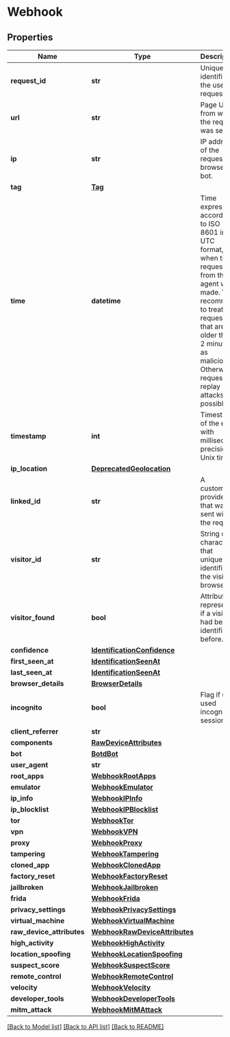 # Webhook

## Properties
Name | Type | Description | Notes
------------ | ------------- | ------------- | -------------
**request_id** | **str** | Unique identifier of the user's request. | 
**url** | **str** | Page URL from which the request was sent. | 
**ip** | **str** | IP address of the requesting browser or bot. | 
**tag** | [**Tag**](Tag.md) |  | [optional] 
**time** | **datetime** | Time expressed according to ISO 8601 in UTC format, when the request from the JS agent was made. We recommend to treat requests that are older than 2 minutes as malicious. Otherwise, request replay attacks are possible. | 
**timestamp** | **int** | Timestamp of the event with millisecond precision in Unix time. | 
**ip_location** | [**DeprecatedGeolocation**](DeprecatedGeolocation.md) |  | [optional] 
**linked_id** | **str** | A customer-provided id that was sent with the request. | [optional] 
**visitor_id** | **str** | String of 20 characters that uniquely identifies the visitor's browser. | [optional] 
**visitor_found** | **bool** | Attribute represents if a visitor had been identified before. | [optional] 
**confidence** | [**IdentificationConfidence**](IdentificationConfidence.md) |  | [optional] 
**first_seen_at** | [**IdentificationSeenAt**](IdentificationSeenAt.md) |  | [optional] 
**last_seen_at** | [**IdentificationSeenAt**](IdentificationSeenAt.md) |  | [optional] 
**browser_details** | [**BrowserDetails**](BrowserDetails.md) |  | [optional] 
**incognito** | **bool** | Flag if user used incognito session. | [optional] 
**client_referrer** | **str** |  | [optional] 
**components** | [**RawDeviceAttributes**](RawDeviceAttributes.md) |  | [optional] 
**bot** | [**BotdBot**](BotdBot.md) |  | [optional] 
**user_agent** | **str** |  | [optional] 
**root_apps** | [**WebhookRootApps**](WebhookRootApps.md) |  | [optional] 
**emulator** | [**WebhookEmulator**](WebhookEmulator.md) |  | [optional] 
**ip_info** | [**WebhookIPInfo**](WebhookIPInfo.md) |  | [optional] 
**ip_blocklist** | [**WebhookIPBlocklist**](WebhookIPBlocklist.md) |  | [optional] 
**tor** | [**WebhookTor**](WebhookTor.md) |  | [optional] 
**vpn** | [**WebhookVPN**](WebhookVPN.md) |  | [optional] 
**proxy** | [**WebhookProxy**](WebhookProxy.md) |  | [optional] 
**tampering** | [**WebhookTampering**](WebhookTampering.md) |  | [optional] 
**cloned_app** | [**WebhookClonedApp**](WebhookClonedApp.md) |  | [optional] 
**factory_reset** | [**WebhookFactoryReset**](WebhookFactoryReset.md) |  | [optional] 
**jailbroken** | [**WebhookJailbroken**](WebhookJailbroken.md) |  | [optional] 
**frida** | [**WebhookFrida**](WebhookFrida.md) |  | [optional] 
**privacy_settings** | [**WebhookPrivacySettings**](WebhookPrivacySettings.md) |  | [optional] 
**virtual_machine** | [**WebhookVirtualMachine**](WebhookVirtualMachine.md) |  | [optional] 
**raw_device_attributes** | [**WebhookRawDeviceAttributes**](WebhookRawDeviceAttributes.md) |  | [optional] 
**high_activity** | [**WebhookHighActivity**](WebhookHighActivity.md) |  | [optional] 
**location_spoofing** | [**WebhookLocationSpoofing**](WebhookLocationSpoofing.md) |  | [optional] 
**suspect_score** | [**WebhookSuspectScore**](WebhookSuspectScore.md) |  | [optional] 
**remote_control** | [**WebhookRemoteControl**](WebhookRemoteControl.md) |  | [optional] 
**velocity** | [**WebhookVelocity**](WebhookVelocity.md) |  | [optional] 
**developer_tools** | [**WebhookDeveloperTools**](WebhookDeveloperTools.md) |  | [optional] 
**mitm_attack** | [**WebhookMitMAttack**](WebhookMitMAttack.md) |  | [optional] 

[[Back to Model list]](../README.md#documentation-for-models) [[Back to API list]](../README.md#documentation-for-api-endpoints) [[Back to README]](../README.md)

